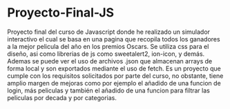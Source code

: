 # Proyecto-Final-JS

Proyecto final del curso de Javascript donde he realizado un simulador interactivo el cual se basa en una pagina que recopila todos los ganadores a la mejor pelicula del año en los premios Oscars. Se utiliza css para el diseño, asi como librerias de js como sweetalert2, ion-icon, y demás.
Ademas se puede ver el uso de archivos .json que almacenan arrays de forma local y son exportados mediante el uso de fetch.
Es un proyecto que cumple con los requisitos solicitados por parte del curso, no obstante, tiene amplio margen de mejoras como por ejemplo el añadido de una funcion de login, más peliculas y también el añadido de una funcion para filtrar las peliculas por decada y por categorias.
